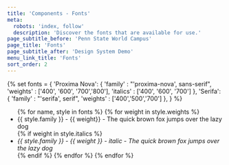 ```yaml
---
title: 'Components - Fonts'
meta:
  robots: 'index, follow'
  description: 'Discover the fonts that are available for use.'
page_subtitle_before: 'Penn State World Campus'
page_title: 'Fonts'
page_subtitle_after: 'Design System Demo'
menu_link_title: 'Fonts'
sort_order: 2
---
```

{% set fonts = {
  'Proxima Nova': {
    'family' : "'proxima-nova', sans-serif",
    'weights' : ['400', '600', '700','800'],
    'italics' : ['400', '600', '700']
  },
  'Serifa': {
    'family' : "'serifa', serif",
    'weights' : ['400','500','700']
  },
} %}
<ul>
  {% for name, style in fonts %}
    {% for weight in style.weights %}
      <li style="font-family: {{ style.family }}; font-weight: {{ weight }}">
        {{ style.family }} - {{ weight}} - The quick brown fox jumps over the lazy dog
      </li>
      {% if weight in style.italics %}
        <li style="font-family: {{ style.family }}; font-weight: {{ weight }}; font-style: italic">
          {{ style.family }} - {{ weight }} - italic - The quick brown fox jumps over the lazy dog
        </li>
      {% endif %}
    {% endfor %}
  {% endfor %}
</ul>